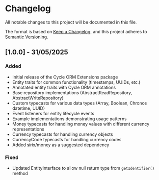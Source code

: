 # Changelog

All notable changes to this project will be documented in this file.

The format is based on [Keep a Changelog](https://keepachangelog.com/en/1.0.0/),
and this project adheres to [Semantic Versioning](https://semver.org/spec/v2.0.0.html).

## [1.0.0] - 31/05/2025

### Added
- Initial release of the Cycle ORM Extensions package
- Entity traits for common functionality (timestamps, UUIDs, etc.)
- Annotated entity traits with Cycle ORM annotations
- Base repository implementations (AbstractReadRepository, AbstractWriteRepository)
- Custom typecasts for various data types (Array, Boolean, Chronos datetime, UUID)
- Event listeners for entity lifecycle events
- Example implementations demonstrating usage patterns
- Money typecasts for handling money values with different currency representations
- Currency typecasts for handling currency objects
- CurrencyCode typecasts for handling currency codes
- Added sirix/money as a suggested dependency

### Fixed
- Updated EntityInterface to allow null return type from `getIdentifier()` method
